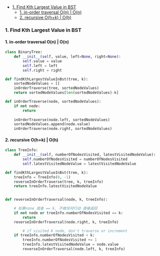- [1. Find Kth Largest Value in BST](#1-find-kth-largest-value-in-bst)
  - [1. in-order traversal O(n) | O(n)](#1-in-order-traversal-on--on)
  - [2. recursive O(h+k) | O(h)](#2-recursive-ohk--oh)

### 1. Find Kth Largest Value in BST

#### 1. in-order traversal O(n) | O(n)
~~~py
class BinaryTree:
    def __init__(self, value, left=None, right=None):
        self.value = value
        self.left = left
        self.right = right

def findKthLargestValueInBst(tree, k):
    sortedNodeValues = []
    inOrderTraverse(tree, sortedNodeValues)
    return sortedNodeValues[len(sortedNodeValues)-k]

def inOrderTraverse(node, sortedNodeValues):
    if not node:
        return
    
    inOrderTraverse(node.left, sortedNodeValues)
    sortedNodeValues.append(node.value)
    inOrderTraverse(node.right, sortedNodeValues)
~~~


#### 2. recursive O(h+k) | O(h)

~~~py
class TreeInfo:
    def __init__(self, numberOfNodesVisited, latestVisitedNodeValue):
        self.numberOfNodesVisited = numberOfNodesVisited
        self.latestVisitedNodeValue = latestVisitedNodeValue

def findKthLargestValueInBst(tree, k):
    treeInfo = TreeInfo(0, -1)
    reverseInOrderTraverse(tree, k, treeInfo)
    return treeInfo.latestVisitedNodeValue

        
def reverseInOrderTraversal(node, k, treeInfo):

    # 如果none 或者 == k, 不做任何行动 直接返回
    if not node or treeInfo.numberOfNodesVisited == k:
        return
    reverseInOrderTraversal(node.right, k, treeInfo)

        # if visited K node, don't traverse or increment
    if treeInfo.numberOfNodesVisited < k:
        treeInfo.numberOfNodesVisited += 1
        treeInfo.latestVisitedNodeValue = node.value
        reverseInOrderTraversal(node.left, k, treeInfo)
~~~